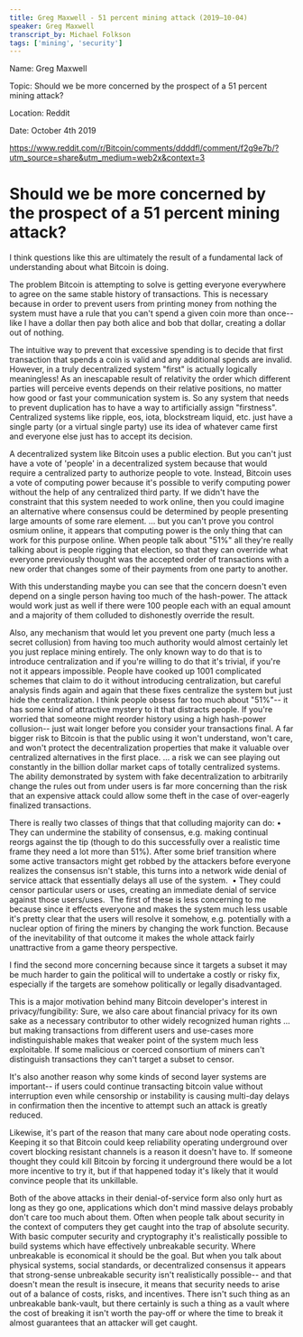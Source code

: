 ```yaml
---
title: Greg Maxwell - 51 percent mining attack (2019–10-04)
speaker: Greg Maxwell
transcript_by: Michael Folkson
tags: ['mining', 'security']
---
```


Name: Greg Maxwell

Topic: Should we be more concerned by the prospect of a 51 percent mining attack?

Location: Reddit

Date: October 4th 2019

<https://www.reddit.com/r/Bitcoin/comments/ddddfl/comment/f2g9e7b/?utm_source=share&utm_medium=web2x&context=3>

# Should we be more concerned by the prospect of a 51 percent mining attack?

I think questions like this are ultimately the result of a fundamental lack of understanding about what Bitcoin is doing.

The problem Bitcoin is attempting to solve is getting everyone everywhere to agree on the same stable history of transactions. This is necessary because in order to prevent users from printing money from nothing the system must have a rule that you can't spend a given coin more than once-- like I have a dollar then pay both alice and bob that dollar, creating a dollar out of nothing.

The intuitive way to prevent that excessive spending is to decide that first transaction that spends a coin is valid and any additional spends are invalid. However, in a truly decentralized system "first" is actually logically meaningless! As an inescapable result of relativity the order which different parties will perceive events depends on their relative positions, no matter how good or fast your communication system is.
So any system that needs to prevent duplication has to have a way to artificially assign "firstness". Centralized systems like ripple, eos, iota, blockstream liquid, etc. just have a single party (or a virtual single party) use its idea of whatever came first and everyone else just has to accept its decision.

A decentralized system like Bitcoin uses a public election. But you can't just have a vote of 'people' in a decentralized system because that would require a centralized party to authorize people to vote. Instead, Bitcoin uses a vote of computing power because it's possible to verify computing power without the help of any centralized third party.
If we didn't have the constraint that this system needed to work online, then you could imagine an alternative where consensus could be determined by people presenting large amounts of some rare element. ... but you can't prove you control osmium online, it appears that computing power is the only thing that can work for this purpose online.
When people talk about "51%" all they're really talking about is people rigging that election, so that they can override what everyone previously thought was the accepted order of transactions with a new order that changes some of their payments from one party to another.

With this understanding maybe you can see that the concern doesn't even depend on a single person having too much of the hash-power. The attack would work just as well if there were 100 people each with an equal amount and a majority of them colluded to dishonestly override the result.

Also, any mechanism that would let you prevent one party (much less a secret collusion) from having too much authority would almost certainly let you just replace mining entirely. The only known way to do that is to introduce centralization and if you're willing to do that it's trivial, if you're not it appears impossible. People have cooked up 1001 complicated schemes that claim to do it without introducing centralization, but careful analysis finds again and again that these fixes centralize the system but just hide the centralization.
I think people obsess far too much about "51%"-- it has some kind of attractive mystery to it that distracts people. If you're worried that someone might reorder history using a high hash-power collusion-- just wait longer before you consider your transactions final.
A far bigger risk to Bitcoin is that the public using it won't understand, won't care, and won't protect the decentralization properties that make it valuable over centralized alternatives in the first place. ... a risk we can see playing out constantly in the billion dollar market caps of totally centralized systems. The ability demonstrated by system with fake decentralization to arbitrarily change the rules out from under users is far more concerning than the risk that an expensive attack could allow some theft in the case of over-eagerly finalized transactions.

There is really two classes of things that that colluding majority can do:
	•	They can undermine the stability of consensus, e.g. making continual reorgs against the tip (though to do this successfully over a realistic time frame they need a lot more than 51%). After some brief transition where some active transactors might get robbed by the attackers before everyone realizes the consensus isn't stable, this turns into a network wide denial of service attack that essentially delays all use of the system. 
	•	They could censor particular users or uses, creating an immediate denial of service against those users/uses. 
The first of these is less concerning to me because since it effects everyone and makes the system much less usable it's pretty clear that the users will resolve it somehow, e.g. potentially with a nuclear option of firing the miners by changing the work function. Because of the inevitability of that outcome it makes the whole attack fairly unattractive from a game theory perspective.

I find the second more concerning because since it targets a subset it may be much harder to gain the political will to undertake a costly or risky fix, especially if the targets are somehow politically or legally disadvantaged.

This is a major motivation behind many Bitcoin developer's interest in privacy/fungibility: Sure, we also care about financial privacy for its own sake as a necessary contributor to other widely recognized human rights ... but making transactions from different users and use-cases more indistinguishable makes that weaker point of the system much less exploitable. If some malicious or coerced consortium of miners can't distinguish transactions they can't target a subset to censor.

It's also another reason why some kinds of second layer systems are important-- if users could continue transacting bitcoin value without interruption even while censorship or instability is causing multi-day delays in confirmation then the incentive to attempt such an attack is greatly reduced.

Likewise, it's part of the reason that many care about node operating costs. Keeping it so that Bitcoin could keep reliability operating underground over covert blocking resistant channels is a reason it doesn't have to. If someone thought they could kill Bitcoin by forcing it underground there would be a lot more incentive to try it, but if that happened today it's likely that it would convince people that its unkillable.

Both of the above attacks in their denial-of-service form also only hurt as long as they go one, applications which don't mind massive delays probably don't care too much about them.
Often when people talk about security in the context of computers they get caught into the trap of absolute security. With basic computer security and cryptography it's realistically possible to build systems which have effectively unbreakable security. Where unbreakable is economical it should be the goal. But when you talk about physical systems, social standards, or decentralized consensus it appears that strong-sense unbreakable security isn't realistically possible-- and that doesn't mean the result is insecure, it means that security needs to arise out of a balance of costs, risks, and incentives. There isn't such thing as an unbreakable bank-vault, but there certainly is such a thing as a vault where the cost of breaking it isn't worth the pay-off or where the time to break it almost guarantees that an attacker will get caught.


